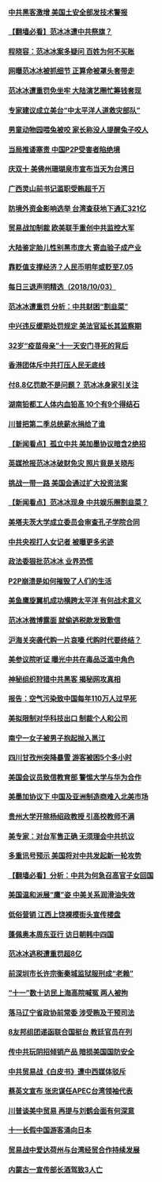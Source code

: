 #### [中共黑客激增 美国土安全部发技术警报](../pages/nsc413/n10760423.md) 

#### [【翻墙必看】范冰冰遭中共祭旗？](../pages/nsc413/n10759538.md) 

#### [程晓容：范冰冰案多疑问 百姓为何不买账](../pages/nsc413/n10760233.md) 

#### [网曝范冰冰被抓细节 正算命被罩头套带走](../pages/nsc413/n10760055.md) 

#### [范冰冰遭重罚免坐牢 大陆演艺圈忙筹钱套现](../pages/nsc413/n10760128.md) 

#### [专家建议成立美台“中太平洋人道救灾部队”](../pages/nsc413/n10760104.md) 

#### [男童动物园喂兔被咬 家长称没人提醒兔子咬人](../pages/nsc413/n10760147.md) 

#### [当局推诿塞责 中国P2P受害者陷绝境](../pages/nsc413/n10759654.md) 

#### [庆双十 美佛州珊瑚泉市宣布当天为台湾日](../pages/nsc413/n10759848.md) 

#### [广西灵山前书记滥职受贿超千万](../pages/nsc413/n10759831.md) 

#### [防境外资金影响选举 台湾查获地下通汇321亿](../pages/nsc413/n10759689.md) 

#### [贸易战加制裁 欧美联手重创中共监控大军](../pages/nsc413/n10759231.md) 

#### [大陆鉴定胎儿性别黑市庞大 寄血验子成产业](../pages/nsc413/n10759238.md) 

#### [靠贬值支撑经济？人民币明年或贬至7.05](../pages/nsc413/n10759623.md) 

#### [每日三退声明精选（2018/10/03）](../pages/nsc413/n10759697.md) 

#### [范冰冰遭重罚 分析：中共财困“割韭菜”](../pages/nsc413/n10759434.md) 

#### [中兴违反缓期处罚规定 美法官延长其监察期](../pages/nsc413/n10759508.md) 

#### [32岁“疫苗母亲”十一天安门寻死的背后](../pages/nsc413/n10758482.md) 

#### [香港团体斥中共打压人民无底线](../pages/nsc413/n10759457.md) 

#### [付8.8亿罚款不是问题？ 范冰冰身家引关注](../pages/nsc413/n10759194.md) 

#### [湖南铅都工人体内血铅高 10个有9个得结石](../pages/nsc413/n10758348.md) 

#### [川普把第二季总统薪水捐给了谁](../pages/nsc413/n10759156.md) 

#### [【新闻看点】孤立中共 美加墨协议暗含2绝招](../pages/nsc413/n10758960.md) 

#### [英媒抢报范冰冰破财免灾 照片竟是关晓彤](../pages/nsc413/n10759034.md) 

#### [挑战一带一路 美国会通过扩大投资法案](../pages/nsc413/n10759148.md) 

#### [【新闻看点】范冰冰现身 中共娱乐圈割韭菜？](../pages/nsc413/n10758628.md) 

#### [美塔夫茨大学成立委员会审查孔子学院合同](../pages/nsc413/n10759094.md) 

#### [中共央视打人女记者 被曝更多劣迹](../pages/nsc413/n10758977.md) 

#### [政法委狠批范冰冰 业界恐慌](../pages/nsc413/n10759103.md) 

#### [P2P崩溃是如何摧毁了人们的生活](../pages/nsc413/n10758923.md) 

#### [美鱼鹰旋翼机成功横跨太平洋 有何战术意义](../pages/nsc413/n10758986.md) 

#### [范冰冰微博露面 就偷逃税款发致歉信](../pages/nsc413/n10758891.md) 

#### [沪海关突袭代购一片哀嚎 代购时代要终结？](../pages/nsc413/n10758893.md) 

#### [美参议院听证 曝光中共在毒品泛滥中角色](../pages/nsc413/n10758958.md) 

#### [神秘组织狩猎中共黑客 揭秘网攻真相](../pages/nsc413/n10757519.md) 

#### [报告：空气污染致中国每年110万人过早死](../pages/nsc413/n10758748.md) 

#### [美拟限制对华科技出口 制裁个人和公司](../pages/nsc413/n10758676.md) 

#### [南宁一女子被男子抱起抛入邕江](../pages/nsc413/n10758215.md) 

#### [四川甘孜州突降暴雪 游客被困5个多小时](../pages/nsc413/n10758522.md) 

#### [美国会议员致信教育部 警惕大学与华为合作](../pages/nsc413/n10758611.md) 

#### [美墨加协议下 中国及亚洲制造商难入北美市场](../pages/nsc413/n10758643.md) 

#### [贵州大学开除杨绍政教授 引高校教师不满](../pages/nsc413/n10758528.md) 

#### [美专家：对台军售正确 无须理会中共抗议](../pages/nsc413/n10758432.md) 

#### [多重讯号预示 美国将对中共发起新一轮攻势](../pages/nsc413/n10757318.md) 

#### [【翻墙必看】分析：中共为何急召高官子女回国](../pages/nsc413/n10757369.md) 

#### [美国温和派展“鹰”姿 中美关系润滑油失效](../pages/nsc413/n10758343.md) 

#### [低俗营销 江西上饶裸模街头宣传楼盘](../pages/nsc413/n10758217.md) 

#### [蓬佩奥本周东亚行 访日朝韩中四国](../pages/nsc413/n10757819.md) 

#### [范冰冰逃税遭重罚超8亿](../pages/nsc413/n10757356.md) 

#### [前深圳市长许宗衡秦城监狱服刑成“老赖”](../pages/nsc413/n10757541.md) 

#### [“十一”数十访民上海高院喊冤 两人被拘](../pages/nsc413/n10757715.md) 

#### [落马辽宁省政协前常委 涉受贿及干预司法](../pages/nsc413/n10757640.md) 

#### [8友邦组团递函联合国挺台 教廷官员在列](../pages/nsc413/n10757682.md) 

#### [传中共玩阴招倾销产品 暗损美国国防安全](../pages/nsc413/n10757648.md) 

#### [中共贸易战《白皮书》遭中西媒体驳斥](../pages/nsc413/n10753901.md) 

#### [蔡英文宣布 张忠谋任APEC台湾领袖代表](../pages/nsc413/n10757410.md) 

#### [川普谈美中贸易 再提与刘鹤会面有何深意](../pages/nsc413/n10756539.md) 

#### [十一长假中国游客涌向日本](../pages/nsc413/n10757453.md) 

#### [贸易战中爱达荷州与台湾经贸合作持续发展](../pages/nsc413/n10757300.md) 

#### [内蒙古一宣传部长酒驾致3人亡](../pages/nsc413/n10757295.md) 

